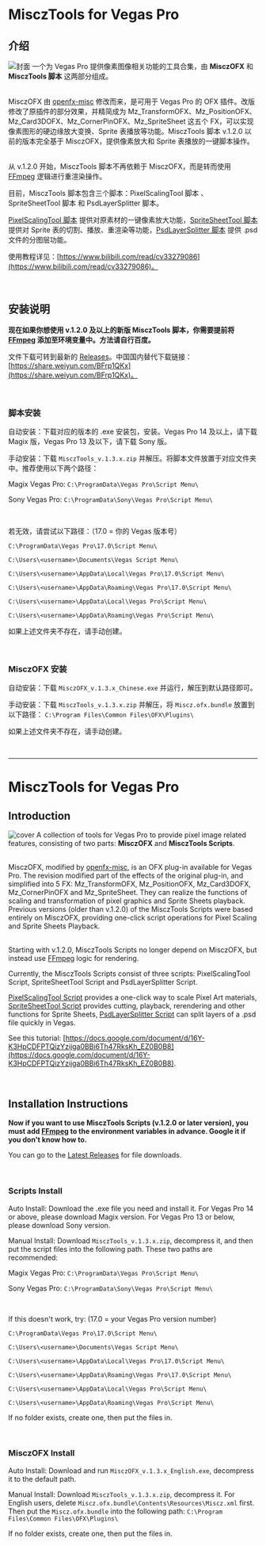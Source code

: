 # MisczTools for Vegas Pro
## 介绍
![封面](https://github.com/zzzzzz9125/Miscz/assets/109144770/b7594b8a-881a-427e-89e0-f7cef2315fd0)
一个为 Vegas Pro 提供像素图像相关功能的工具合集，由 **MisczOFX** 和 **MisczTools 脚本** 这两部分组成。

<br>MisczOFX 由 [openfx-misc](https://github.com/NatronGitHub/openfx-misc) 修改而来，是可用于 Vegas Pro 的 OFX 插件。改版修改了原插件的部分效果，并精简成为 Mz_TransformOFX、Mz_PositionOFX、Mz_Card3DOFX、Mz_CornerPinOFX、Mz_SpriteSheet 这五个 FX，可以实现像素图形的硬边缘放大变换、Sprite 表播放等功能。MisczTools 脚本 v.1.2.0 以前的版本完全基于 MisczOFX，提供像素放大和 Sprite 表播放的一键脚本操作。

<br>从 v.1.2.0 开始，MisczTools 脚本不再依赖于 MisczOFX，而是转而使用 [FFmpeg](https://ffmpeg.org/download.html) 逻辑进行重渲染操作。

目前，MisczTools 脚本包含三个脚本：PixelScalingTool 脚本 、SpriteSheetTool 脚本 和 PsdLayerSplitter 脚本。

[PixelScalingTool 脚本](https://github.com/zzzzzz9125/Miscz/blob/main/Scripts/PixelScalingTool.cs) 提供对原素材的一键像素放大功能，[SpriteSheetTool 脚本](https://github.com/zzzzzz9125/Miscz/blob/main/Scripts/SpriteSheetTool.cs) 提供对 Sprite 表的切割、播放、重渲染等功能，[PsdLayerSplitter 脚本](https://github.com/zzzzzz9125/Miscz/blob/main/Scripts/PsdLayerSplitter.cs) 提供 .psd 文件的分图层功能。

使用教程详见：[https://www.bilibili.com/read/cv33279086](https://www.bilibili.com/read/cv33279086)。

<br>

## 安装说明

**现在如果你想使用 v.1.2.0 及以上的新版 MisczTools 脚本，你需要提前将 [FFmpeg](https://ffmpeg.org/download.html) 添加至环境变量中。方法请自行百度。**

文件下载可转到最新的 [Releases](https://github.com/zzzzzz9125/Miscz/releases/)。中国国内替代下载链接：[https://share.weiyun.com/BFrp1QKx](https://share.weiyun.com/BFrp1QKx)。

<br>

### 脚本安装
自动安装：下载对应的版本的 .exe 安装包，安装。Vegas Pro 14 及以上，请下载 Magix 版，Vegas Pro 13 及以下，请下载 Sony 版。

手动安装：下载 `MisczTools_v.1.3.x.zip` 并解压。将脚本文件放置于对应文件夹中。推荐使用以下两个路径：

Magix Vegas Pro: `C:\ProgramData\Vegas Pro\Script Menu\`

Sony Vegas Pro: `C:\ProgramData\Sony\Vegas Pro\Script Menu\`

<br>

若无效，请尝试以下路径：（17.0 = 你的 Vegas 版本号）

`C:\ProgramData\Vegas Pro\17.0\Script Menu\`

`C:\Users\<username>\Documents\Vegas Script Menu\`

`C:\Users\<username>\AppData\Local\Vegas Pro\17.0\Script Menu\`

`C:\Users\<username>\AppData\Roaming\Vegas Pro\17.0\Script Menu\`

`C:\Users\<username>\AppData\Local\Vegas Pro\Script Menu\`

`C:\Users\<username>\AppData\Roaming\Vegas Pro\Script Menu\`

如果上述文件夹不存在，请手动创建。

<br>

### MisczOFX 安装
自动安装：下载 `MisczOFX_v.1.3.x_Chinese.exe` 并运行，解压到默认路径即可。

手动安装：下载 `MisczTools_v.1.3.x.zip` 并解压，将 `Miscz.ofx.bundle` 放置到以下路径： `C:\Program Files\Common Files\OFX\Plugins\`

如果上述文件夹不存在，请手动创建。

<br>

---

# MisczTools for Vegas Pro
## Introduction
![cover](https://github.com/zzzzzz9125/Miscz/assets/109144770/cb5e7e09-fe7e-4d11-9494-0c403e023823)
A collection of tools for Vegas Pro to provide pixel image related features, consisting of two parts: **MisczOFX** and **MisczTools Scripts**.

<br>MisczOFX, modified by [openfx-misc](https://github.com/NatronGitHub/openfx-misc), is an OFX plug-in available for Vegas Pro. The revision modified part of the effects of the original plug-in, and simplified into 5 FX: Mz_TransformOFX, Mz_PositionOFX, Mz_Card3DOFX, Mz_CornerPinOFX and Mz_SpriteSheet. They can realize the functions of scaling and transformation of pixel graphics and Sprite Sheets playback. Previous versions (older than v.1.2.0) of the MisczTools Scripts were based entirely on MisczOFX, providing one-click script operations for Pixel Scaling and Sprite Sheets Playback.

<br>Starting with v.1.2.0, MisczTools Scripts no longer depend on MisczOFX, but instead use [FFmpeg](https://ffmpeg.org/download.html) logic for rendering.

Currently, the MisczTools Scripts consist of three scripts: PixelScalingTool Script, SpriteSheetTool Script and PsdLayerSplitter Script.

[PixelScalingTool Script](https://github.com/zzzzzz9125/Miscz/blob/main/Scripts/PixelScalingTool.cs) provides a one-click way to scale Pixel Art materials, [SpriteSheetTool Script](https://github.com/zzzzzz9125/Miscz/blob/main/Scripts/SpriteSheetTool.cs) provides cutting, playback, rerendering and other functions for Sprite Sheets, [PsdLayerSplitter Script](https://github.com/zzzzzz9125/Miscz/blob/main/Scripts/PsdLayerSplitter.cs) can split layers of a .psd file quickly in Vegas.

See this tutorial: [https://docs.google.com/document/d/16Y-K3HpCDFPTQizYzijga0BBi6Th47RksKh_EZ0B0B8](https://docs.google.com/document/d/16Y-K3HpCDFPTQizYzijga0BBi6Th47RksKh_EZ0B0B8).

<br>

## Installation Instructions

**Now if you want to use MisczTools Scripts (v.1.2.0 or later version), you must add [FFmpeg](https://ffmpeg.org/download.html) to the environment variables in advance. Google it if you don't know how to.**

You can go to the [Latest Releases](https://github.com/zzzzzz9125/Miscz/releases/) for file downloads.

<br>

### Scripts Install
Auto Install: Download the .exe file you need and install it. For Vegas Pro 14 or above, please download Magix version. For Vegas Pro 13 or below, please download Sony version.

Manual Install: Download `MisczTools_v.1.3.x.zip`, decompress it, and then put the script files into the following path. These two paths are recommended:

Magix Vegas Pro: `C:\ProgramData\Vegas Pro\Script Menu\`

Sony Vegas Pro: `C:\ProgramData\Sony\Vegas Pro\Script Menu\`

<br>

If this doesn't work, try: (17.0 = your Vegas Pro version number)

`C:\ProgramData\Vegas Pro\17.0\Script Menu\`

`C:\Users\<username>\Documents\Vegas Script Menu\`

`C:\Users\<username>\AppData\Local\Vegas Pro\17.0\Script Menu\`

`C:\Users\<username>\AppData\Roaming\Vegas Pro\17.0\Script Menu\`

`C:\Users\<username>\AppData\Local\Vegas Pro\Script Menu\`

`C:\Users\<username>\AppData\Roaming\Vegas Pro\Script Menu\`

If no folder exists, create one, then put the files in.

<br>

### MisczOFX Install
Auto Install: Download and run `MisczOFX_v.1.3.x_English.exe`, decompress it to the default path.

Manual Install: Download `MisczTools_v.1.3.x.zip`, decompress it. For English users, delete `Miscz.ofx.bundle\Contents\Resources\Miscz.xml` first. Then put the `Miscz.ofx.bundle` into the following path: `C:\Program Files\Common Files\OFX\Plugins\`

If no folder exists, create one, then put the files in.
